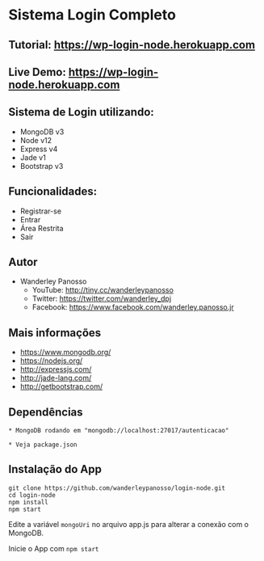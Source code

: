 Sistema Login Completo
===========

Tutorial: https://wp-login-node.herokuapp.com
----

Live Demo: https://wp-login-node.herokuapp.com
----

Sistema de Login utilizando:
----

* MongoDB v3
* Node v12
* Express v4
* Jade v1
* Bootstrap v3

Funcionalidades:
----

* Registrar-se
* Entrar
* Área Restrita
* Sair

Autor
----

* Wanderley Panosso
    * YouTube: http://tiny.cc/wanderleypanosso
    * Twitter: https://twitter.com/wanderley_dpj
    * Facebook: https://www.facebook.com/wanderley.panosso.jr

Mais informações
----

* https://www.mongodb.org/
* https://nodejs.org/
* http://expressjs.com/
* http://jade-lang.com/
* http://getbootstrap.com/


Dependências
----
    * MongoDB rodando em "mongodb://localhost:27017/autenticacao"

    * Veja package.json

Instalação do App
----

	git clone https://github.com/wanderleypanosso/login-node.git
	cd login-node
	npm install
	npm start

Edite a variável `mongoUri` no arquivo app.js para alterar a conexão com o MongoDB.

Inicie o App com `npm start`
